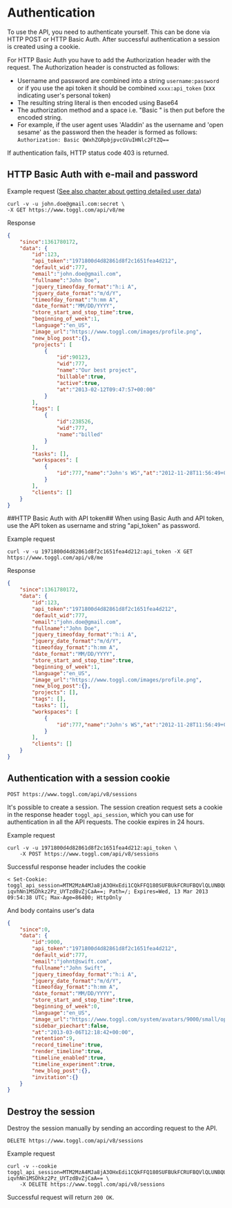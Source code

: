 Authentication
==========

To use the API, you need to authenticate yourself. This can be done via HTTP POST or HTTP Basic Auth. After successful authentication a session is created using a cookie.

For HTTP Basic Auth you have to add the Authorization header with the request. The Authorization header is constructed as follows:
* Username and password are combined into a string `username:password` or if you use the api token it should be combined `xxxx:api_token` (xxx indicating user's personal token)
* The resulting string literal is then encoded using Base64
* The authorization method and a space i.e. "Basic " is then put before the encoded string.
* For example, if the user agent uses 'Aladdin' as the username and 'open sesame' as the password then the header is formed as follows: `Authorization: Basic QWxhZGRpbjpvcGVuIHNlc2FtZQ==`

If authentication fails, HTTP status code 403 is returned.

## HTTP Basic Auth with e-mail and password ##

Example request ([See also chapter about getting detailed user data](users.md))
```shell
curl -v -u john.doe@gmail.com:secret \
-X GET https://www.toggl.com/api/v8/me

```

Response
```json
{
	"since":1361780172,
	"data": {
		"id":123,
		"api_token":"1971800d4d82861d8f2c1651fea4d212",
		"default_wid":777,
		"email":"john.doe@gmail.com",
		"fullname":"John Doe",
		"jquery_timeofday_format":"h:i A",
		"jquery_date_format":"m/d/Y",
		"timeofday_format":"h:mm A",
		"date_format":"MM/DD/YYYY",
		"store_start_and_stop_time":true,
		"beginning_of_week":1,
		"language":"en_US",
		"image_url":"https://www.toggl.com/images/profile.png",
		"new_blog_post":{},
		"projects": [
			{
				"id":90123,
				"wid":777,
				"name":"Our best project",
				"billable":true,
				"active":true,
				"at":"2013-02-12T09:47:57+00:00"
			}
		],
		"tags": [
			{
				"id":238526,
				"wid":777,
				"name":"billed"
			}
		],
		"tasks": [],
		"workspaces": [
			{
				"id":777,"name":"John's WS","at":"2012-11-28T11:56:49+00:00"
			}
		],
		"clients": []
	}
}

```

##HTTP Basic Auth with API token##
When using Basic Auth and API token, use the API token as username and string "api_token" as password.

Example request
```shell
curl -v -u 1971800d4d82861d8f2c1651fea4d212:api_token -X GET https://www.toggl.com/api/v8/me
```

Response
```json
{
	"since":1361780172,
	"data": {
		"id":123,
		"api_token":"1971800d4d82861d8f2c1651fea4d212",
		"default_wid":777,
		"email":"john.doe@gmail.com",
		"fullname":"John Doe",
		"jquery_timeofday_format":"h:i A",
		"jquery_date_format":"m/d/Y",
		"timeofday_format":"h:mm A",
		"date_format":"MM/DD/YYYY",
		"store_start_and_stop_time":true,
		"beginning_of_week":1,
		"language":"en_US",
		"image_url":"https://www.toggl.com/images/profile.png",
		"new_blog_post":{},
		"projects": [],
		"tags": [],
		"tasks": [],
		"workspaces": [
			{
				"id":777,"name":"John's WS","at":"2012-11-28T11:56:49+00:00"
			}
		],
		"clients": []
	}
}

```

## Authentication with a session cookie ##

`POST https://www.toggl.com/api/v8/sessions`

It's possible to create a session. The session creation request sets a cookie in the response header `toggl_api_session`, which you can use for authentication in all the API requests. The cookie expires in 24 hours.

Example request

```shell
curl -v -u 1971800d4d82861d8f2c1651fea4d212:api_token \
	-X POST https://www.toggl.com/api/v8/sessions
```

Successful response header includes the cookie

```shell
< Set-Cookie: toggl_api_session=MTM2MzA4MJa8jA3OHxEdi1CQkFFQ180SUFBUkFCRUFBQVlQLUNBQUVHYzNSeWFXNW5EQXdBQ25ObGMzTnBiMjVmYVdRR2MzUnlhVzVuREQ0QVBIUnZaMmRzTFdGd2FTMXpaWE56YVc5dUxUSXRaalU1WmpaalpEUTVOV1ZsTVRoaE1UaGhaalpqWkRkbU5XWTJNV0psWVRnd09EWmlPVEV3WkE9PXweAkG7kI6NBG-iqvhNn1MSDhkz2Pz_UYTzdBvZjCaA==; Path=/; Expires=Wed, 13 Mar 2013 09:54:38 UTC; Max-Age=86400; HttpOnly
```
And body contains user's data

```json
{
	"since":0,
	"data": {
		"id":9000,
		"api_token":"1971800d4d82861d8f2c1651fea4d212",
		"default_wid":777,
		"email":"johnt@swift.com",
		"fullname":"John Swift",
		"jquery_timeofday_format":"h:i A",
		"jquery_date_format":"m/d/Y",
		"timeofday_format":"h:mm A",
		"date_format":"MM/DD/YYYY",
		"store_start_and_stop_time":true,
		"beginning_of_week":0,
		"language":"en_US",
		"image_url":"https://www.toggl.com/system/avatars/9000/small/open-uri20121116-2767-b1qr8l.png",
		"sidebar_piechart":false,
		"at":"2013-03-06T12:18:42+00:00",
		"retention":9,
		"record_timeline":true,
		"render_timeline":true,
		"timeline_enabled":true,
		"timeline_experiment":true,
		"new_blog_post":{},
		"invitation":{}
	}
}
```

## Destroy the session ##

Destroy the session manually by sending an according request to the API.

`DELETE https://www.toggl.com/api/v8/sessions`

Example request

```shell
curl -v --cookie toggl_api_session=MTM2MzA4MJa8jA3OHxEdi1CQkFFQ180SUFBUkFCRUFBQVlQLUNBQUVHYzNSeWFXNW5EQXdBQ25ObGMzTnBiMjVmYVdRR2MzUnlhVzVuREQ0QVBIUnZaMmRzTFdGd2FTMXpaWE56YVc5dUxUSXRaalU1WmpaalpEUTVOV1ZsTVRoaE1UaGhaalpqWkRkbU5XWTJNV0psWVRnd09EWmlPVEV3WkE9PXweAkG7kI6NBG-iqvhNn1MSDhkz2Pz_UYTzdBvZjCaA== \
	-X DELETE https://www.toggl.com/api/v8/sessions
```

Successful request will return `200 OK`.
